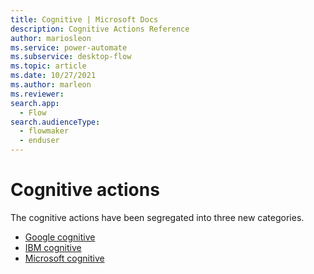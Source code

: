 ```yaml
---
title: Cognitive | Microsoft Docs
description: Cognitive Actions Reference
author: mariosleon
ms.service: power-automate
ms.subservice: desktop-flow
ms.topic: article
ms.date: 10/27/2021
ms.author: marleon
ms.reviewer:
search.app: 
  - Flow
search.audienceType: 
  - flowmaker
  - enduser
---
```


# Cognitive actions 

The cognitive actions have been segregated into three new categories.

- [Google cognitive](googlecognitive.md)
- [IBM cognitive](ibmcognitive.md)
- [Microsoft cognitive](microsoftcognitive.md)